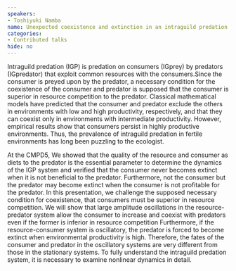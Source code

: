 ```yaml
---
speakers:
- Toshiyuki Namba
name: Unexpected coexistence and extinction in an intraguild predation system
categories:
- Contributed talks
hide: no
---
```

Intraguild predation (IGP) is predation on consumers (IGprey) by predators (IGpredator) that exploit common resources with the consumers.Since the consumer is preyed upon by the predator, a necessary condition for the coexistence of the consumer and predator is supposed that the consumer is superior in resource competition to the predator. Classical mathematical models have predicted that the consumer and predator exclude the others in environments with low and high productivity, respectively, and that they can coexist only in environments with intermediate productivity. However, empirical results show that consumers persist in highly productive environments. Thus, the prevalence of intraguild predation in fertile environments has long been puzzling to the ecologist.

At the CMPD5, We showed that the quality of the resource and consumer as diets to the predator is the essential parameter to determine the dynamics of the IGP system and verified that the consumer never becomes extinct when it is not beneficial to the predator. Furthermore, not the consumer but the predator may become extinct when the consumer is not profitable for the predator. In this presentation, we challenge the supposed necessary condition for coexistence, that consumers must be superior in resource competition. We will show that large amplitude oscillations in the resource-predator system allow the consumer to increase and coexist with predators even if the former is inferior in resource competition Furthermore, if the resource-consumer system is oscillatory, the predator is forced
to become extinct when environmental productivity is high. Therefore, the fates of the consumer and predator in the oscillatory systems are very different from those in the stationary systems. To fully understand the intraguild predation system, it is necessary to examine nonlinear dynamics in detail.



